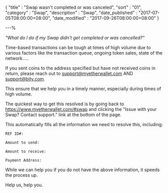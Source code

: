{
"title"       : "Swap wasn't completed or was canceled",
"sort"        : "01",
"category"    : "Swap",
"description" : "Swap",
"date_published" : "2017-07-05T08:00:00+08:00",
"date_modified"  : "2017-09-26T08:00:00+08:00"
}

---%


*"What do I do if my Swap didn't get completed or was cancelled?"*


Time-based transactions can be tough at times of high volume due to various factors like the transaction queue, ongoing token sales, state of the network.....

If you sent coins to the address specified but have not received coins in return, please reach out to support@myetherwallet.com AND support@bity.com.

This ensure that we help you in a timely manner, especially during times of high volume.

The quickest way to get this resolved is by going back to https://www.myetherwallet.com/#swap and clicking the "Issue with your Swap? Contact support." link at the bottom of the page.

This automatically fills all the information we need to resolve this, including:

```
REF ID#:

Amount to send:

Amount to receive:

Payment Address:
```

While we can help you if you do not have the above information, it speeds the process up.

Help us, help you.
